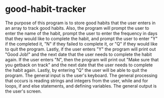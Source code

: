 # good-habit-tracker
The purpose of this program is to store good habits that the user enters in an array to track good habits. Also, the program will prompt the user to enter the name of the habit, prompt the user to enter the frequency in days that they would like to complete the habit, and prompt the user to enter "Y" if the completed it, "N" if they failed to complete it, or "Q" if they would like to quit the program. Lastly, if the user enters "Y" the program will print out "Good Job!" and the next date that the user needs to complete the habit again. If the user enters "N", then the program will print out "Make sure that you getback on track" and the next date that the user needs to complete the habit again. Lastly, by entering "Q" the user will be able to quit the program. The general input is the user's keyboard. The general processing that occurs is reading strings and integers from the user, while and for loops, if and else statements, and defining variables. The general output is the user's screen.
